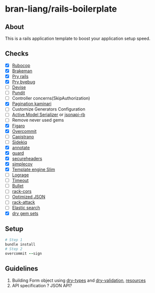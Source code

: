 # bran-liang/rails-boilerplate

## About
This is a rails application template to boost your application setup speed.

## Checks
- [x] [Rubocop](https://github.com/bbatsov/rubocop)
- [x] [Brakeman](https://github.com/presidentbeef/brakeman)
- [x] [Pry rails](https://github.com/rweng/pry-rails)
- [x] [Pry byebug](https://github.com/deivid-rodriguez/pry-byebug)
- [ ] [Devise](https://github.com/plataformatec/devise)
- [ ] [Pundit](https://github.com/elabs/pundit)
- [ ] Controller concerns(SkipAuthorization)
- [x] [Pagination kaminari](https://github.com/kaminari/kaminari)
- [ ] Customize Generators Configuration
- [ ] [Active Model Serializer](https://github.com/rails-api/active_model_serializers) or [jsonapi-rb](http://jsonapi-rb.org/)
- [ ] Remove never used gems
- [x] [Figaro](https://github.com/laserlemon/figaro)
- [x] [Overcommit](https://github.com/brigade/overcommit)
- [ ] [Capistrano](https://github.com/capistrano/capistrano)
- [ ] [Sidekiq](http://sidekiq.org/)
- [x] [annotate](https://github.com/ctran/annotate_models)
- [x] [guard](https://github.com/guard/guard)
- [x] [secureheaders](https://github.com/twitter/secureheaders)
- [x] [simplecov](https://github.com/colszowka/simplecov)
- [x] [Template engine Slim](https://github.com/slim-template/slim)
- [ ] [Lograge](https://github.com/roidrage/lograge)
- [ ] [Timeout](https://github.com/heroku/rack-timeout)
- [ ] [Bullet](https://github.com/flyerhzm/bullet)
- [ ] [rack-cors](https://github.com/cyu/rack-cors)
- [ ] [Optimized JSON](https://github.com/ohler55/oj)
- [ ] [rack-attack](https://github.com/kickstarter/rack-attack)
- [ ] [Elastic search](https://github.com/elastic/elasticsearch-rails)
- [x] [dry gem sets](http://dry-rb.org)

## Setup
```ruby
# Step 1
bundle install
# Step 2
overcommit --sign
```

## Guidelines
1. Building Form object using [dry-types](https://github.com/dry-rb/dry-types) and [dry-validation](https://github.com/dry-rb/dry-validation), [resources](http://cucumbersome.net/2016/09/06/rails-form-objects-with-dry-rb.html)
2. API specification ? JSON API?
